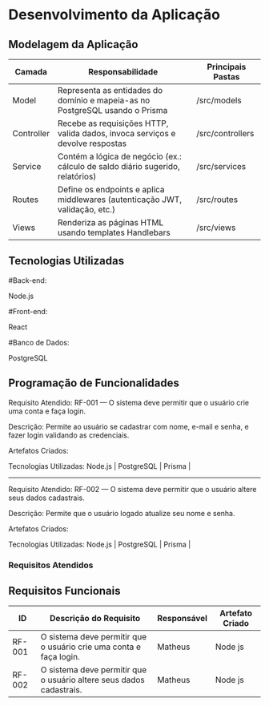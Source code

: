 
# Desenvolvimento da Aplicação

## Modelagem da Aplicação
| Camada     | Responsabilidade                                                                 | Principais Pastas       |
|------------|-----------------------------------------------------------------------------------|--------------------------|
| Model      | Representa as entidades do domínio e mapeia-as no PostgreSQL usando o Prisma     | /src/models              |
| Controller | Recebe as requisições HTTP, valida dados, invoca serviços e devolve respostas    | /src/controllers         |
| Service    | Contém a lógica de negócio (ex.: cálculo de saldo diário sugerido, relatórios)   | /src/services            |
| Routes     | Define os endpoints e aplica middlewares (autenticação JWT, validação, etc.)     | /src/routes              |
| Views      | Renderiza as páginas HTML usando templates Handlebars                            | /src/views               |



## Tecnologias Utilizadas

#Back-end:

Node.js

#Front-end:

React

#Banco de Dados:

PostgreSQL


## Programação de Funcionalidades

Requisito Atendido: RF-001 — O sistema deve permitir que o usuário crie uma conta e faça login.

Descrição: Permite ao usuário se cadastrar com nome, e-mail e senha, e fazer login validando as credenciais.

Artefatos Criados:



Tecnologias Utilizadas: Node.js | PostgreSQL | Prisma |


------------------------------------------------------------------------------------------------------------------------
Requisito Atendido: RF-002 — O sistema deve permitir que o usuário altere seus dados cadastrais.

Descrição: Permite que o usuário logado atualize seu nome e senha.

Artefatos Criados:


Tecnologias Utilizadas: Node.js | PostgreSQL | Prisma |


### Requisitos Atendidos



## Requisitos Funcionais

|ID    | Descrição do Requisito | Responsável | Artefato Criado |
|------|------------------------|------------|-----------------|
|RF-001| O sistema deve permitir que o usuário crie uma conta e faça login.| Matheus | Node js|
|RF-002| O sistema deve permitir que o usuário altere seus dados cadastrais. | Matheus| Node js |


